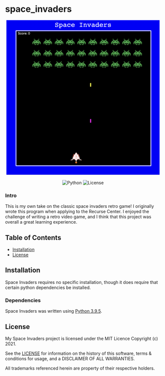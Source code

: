 # space_invaders

<div align="center">
    <img alt="Screenshot" src="./files/Screenshot 2024-05-20 at 22.49.21.png" height="500px">
</div>

<p align="center">
  <a>
    <img alt="Python" src="https://img.shields.io/badge/Python-3.8.10-green">
  </a> 
  <a>
    <img alt="License" src="https://img.shields.io/badge/License-MIT-red">
  </a>
</p>

### Intro

This is my own take on the classic space invaders retro game! I originally wrote this program when applying to the Recurse Center. I enjoyed the challenge of writing a retro video game, and I think that this project was overall a great learning experience.

## Table of Contents

- [Installation](#Installation)
- [License](#License)

## Installation

Space Invaders requires no specific installation, though it does require that certain python dependencies be installed.

### Dependencies

Space Invaders was written using [Python 3.9.5](https://www.python.org/downloads/release/python-395/).

## License

My Space Invaders project is licensed under the MIT Licence Copyright (c) 2021.

See the [LICENSE](https://github.com/sekerez/space_invaders/LICENSE) for information on the history of this software, terms & conditions for usage, and a DISCLAIMER OF ALL WARRANTIES.

All trademarks referenced herein are property of their respective holders.
